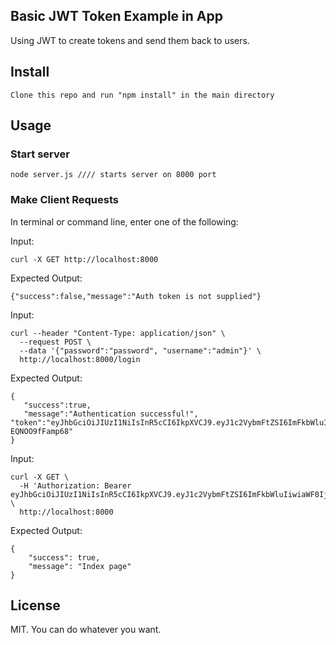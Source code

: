 ## Basic JWT Token Example in App
Using JWT to create tokens and send them back to users.

## Install  
```
Clone this repo and run "npm install" in the main directory
```

## Usage  

### Start server  
```
node server.js //// starts server on 8000 port
```

### Make Client Requests  
In terminal or command line, enter one of the following:

Input:
```
curl -X GET http://localhost:8000
```
Expected Output:
```
{"success":false,"message":"Auth token is not supplied"}
```

Input:
```
curl --header "Content-Type: application/json" \
  --request POST \
  --data '{"password":"password", "username":"admin"}' \
  http://localhost:8000/login
```
Expected Output:
```
{
   "success":true,
   "message":"Authentication successful!",   "token":"eyJhbGciOiJIUzI1NiIsInR5cCI6IkpXVCJ9.eyJ1c2VybmFtZSI6ImFkbWluIiwiaWF0IjoxNTM0OTMzNTY2LCJleHAiOjE1MzUwMTk5NjZ9.3xOdoxpK8hb42ykjMIl6rwLafB63Y-EQNOO9fFamp68"
}
```

Input:
```
curl -X GET \
  -H 'Authorization: Bearer eyJhbGciOiJIUzI1NiIsInR5cCI6IkpXVCJ9.eyJ1c2VybmFtZSI6ImFkbWluIiwiaWF0IjoxNTM0OTI1MTQwLCJleHAiOjE1MzUwMTE1NDB9.MIcWFBzAr5WVhbaSa1kd1_hmEZsepo8fXqotqvAerKI' \
  http://localhost:8000
```
Expected Output:
```
{
    "success": true,
    "message": "Index page"
}
```

## License  
MIT. You can do whatever you want.  
